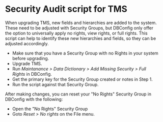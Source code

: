 # Security Audit script for TMS

When upgrading TMS, new fields and hierarchies are added to the system. These need to be adjusted with Security Groups, but DBConfig only offer the option to universally apply no rights, view rights, or full rights. This script can help to identify these new hierarchies and fields, so they can be adjusted accordingly.

- Make sure that you have a Security Group with no Rights in your system before upgrading.
- Upgrade TMS.
- Run *Maintanance > Data Dictionary > Add Missing Security > Full Rights* in DBConfig.
- Get the primary key for the Security Group created or notes in Step 1.
- Run the script against that Security Group.

After making changes, you can reset your "No Rights" Security Group in DBConfig with the following:

- Open the "No Rights" Security Group
- Goto *Reset > No rights* on the File menu.
